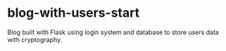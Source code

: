 # blog-with-users-start
Blog built with Flask using login system and database to store users data with cryptography.
